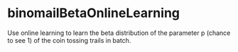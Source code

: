 # binomailBetaOnlineLearning
Use online learning to learn the beta distribution of the parameter p (chance to see 1) of the coin tossing trails in batch.
